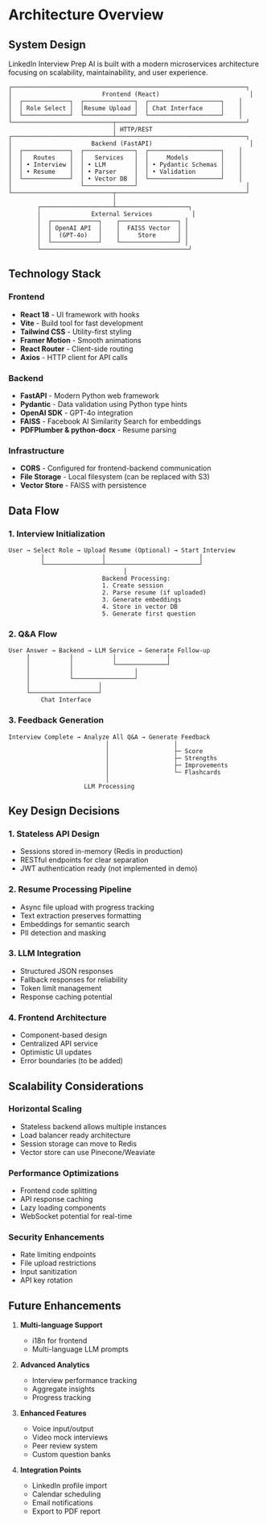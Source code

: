 # Architecture Overview

## System Design

LinkedIn Interview Prep AI is built with a modern microservices architecture focusing on scalability, maintainability, and user experience.

```
┌─────────────────────────────────────────────────────────────────┐
│                         Frontend (React)                         │
│  ┌─────────────┐  ┌──────────────┐  ┌────────────────────┐    │
│  │ Role Select │  │Resume Upload │  │ Chat Interface     │    │
│  └─────────────┘  └──────────────┘  └────────────────────┘    │
└────────────────────────────┬────────────────────────────────────┘
                             │ HTTP/REST
┌────────────────────────────┴────────────────────────────────────┐
│                      Backend (FastAPI)                           │
│  ┌─────────────┐  ┌──────────────┐  ┌────────────────────┐    │
│  │   Routes    │  │   Services   │  │     Models         │    │
│  │ • Interview │  │ • LLM        │  │ • Pydantic Schemas │    │
│  │ • Resume    │  │ • Parser     │  │ • Validation       │    │
│  └─────────────┘  │ • Vector DB  │  └────────────────────┘    │
│                   └──────────────┘                              │
└────────────────────────────┬────────────────────────────────────┘
                             │
        ┌────────────────────┴────────────────────┐
        │              External Services           │
        │  ┌─────────────┐    ┌────────────────┐ │
        │  │ OpenAI API  │    │  FAISS Vector  │ │
        │  │  (GPT-4o)   │    │     Store      │ │
        │  └─────────────┘    └────────────────┘ │
        └─────────────────────────────────────────┘
```

## Technology Stack

### Frontend
- **React 18** - UI framework with hooks
- **Vite** - Build tool for fast development
- **Tailwind CSS** - Utility-first styling
- **Framer Motion** - Smooth animations
- **React Router** - Client-side routing
- **Axios** - HTTP client for API calls

### Backend
- **FastAPI** - Modern Python web framework
- **Pydantic** - Data validation using Python type hints
- **OpenAI SDK** - GPT-4o integration
- **FAISS** - Facebook AI Similarity Search for embeddings
- **PDFPlumber & python-docx** - Resume parsing

### Infrastructure
- **CORS** - Configured for frontend-backend communication
- **File Storage** - Local filesystem (can be replaced with S3)
- **Vector Store** - FAISS with persistence

## Data Flow

### 1. Interview Initialization
```
User → Select Role → Upload Resume (Optional) → Start Interview
         │                │                          │
         └────────────────┴──────────────────────────┘
                                │
                          Backend Processing:
                          1. Create session
                          2. Parse resume (if uploaded)
                          3. Generate embeddings
                          4. Store in vector DB
                          5. Generate first question
```

### 2. Q&A Flow
```
User Answer → Backend → LLM Service → Generate Follow-up
     │           │           │              │
     │           │           └──────────────┘
     │           │                 │
     │           └─────────────────┘
     │                   │
     └───────────────────┘
         Chat Interface
```

### 3. Feedback Generation
```
Interview Complete → Analyze All Q&A → Generate Feedback
                           │                  │
                           │                  ├─ Score
                           │                  ├─ Strengths
                           │                  ├─ Improvements
                           │                  └─ Flashcards
                           │
                     LLM Processing
```

## Key Design Decisions

### 1. Stateless API Design
- Sessions stored in-memory (Redis in production)
- RESTful endpoints for clear separation
- JWT authentication ready (not implemented in demo)

### 2. Resume Processing Pipeline
- Async file upload with progress tracking
- Text extraction preserves formatting
- Embeddings for semantic search
- PII detection and masking

### 3. LLM Integration
- Structured JSON responses
- Fallback responses for reliability
- Token limit management
- Response caching potential

### 4. Frontend Architecture
- Component-based design
- Centralized API service
- Optimistic UI updates
- Error boundaries (to be added)

## Scalability Considerations

### Horizontal Scaling
- Stateless backend allows multiple instances
- Load balancer ready architecture
- Session storage can move to Redis
- Vector store can use Pinecone/Weaviate

### Performance Optimizations
- Frontend code splitting
- API response caching
- Lazy loading components
- WebSocket potential for real-time

### Security Enhancements
- Rate limiting endpoints
- File upload restrictions
- Input sanitization
- API key rotation

## Future Enhancements

1. **Multi-language Support**
   - i18n for frontend
   - Multi-language LLM prompts

2. **Advanced Analytics**
   - Interview performance tracking
   - Aggregate insights
   - Progress tracking

3. **Enhanced Features**
   - Voice input/output
   - Video mock interviews
   - Peer review system
   - Custom question banks

4. **Integration Points**
   - LinkedIn profile import
   - Calendar scheduling
   - Email notifications
   - Export to PDF report 